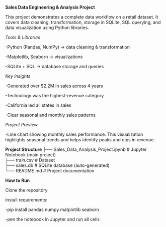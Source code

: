 **Sales Data Engineering & Analysis Project**

This project demonstrates a complete data workflow on a retail dataset. It covers data cleaning, transformation, storage in SQLite, SQL querying, and data visualization using Python libraries.

*Tools & Libraries*

-Python (Pandas, NumPy) → data cleaning & transformation

-Matplotlib, Seaborn → visualizations

-SQLite + SQL → database storage and queries

*Key Insights*

-Generated over $2.2M in sales across 4 years

-Technology was the highest-revenue category

-California led all states in sales

-Clear seasonal and monthly sales patterns

*Project Preview*


-Line chart showing monthly sales performance. This visualization highlights seasonal trends and helps identify peaks and dips in revenue.

**Project Structure**
├── Sales_Data_Analysis_Project.ipynb   # Jupyter Notebook (main project)  
├── train.csv                          # Dataset  
├── sales.db                           # SQLite database (auto-generated)  
└── README.md                          # Project documentation  

**How to Run**

Clone the repository

Install requirements:

-pip install pandas numpy matplotlib seaborn

-pen the notebook in Jupyter and run all cells
